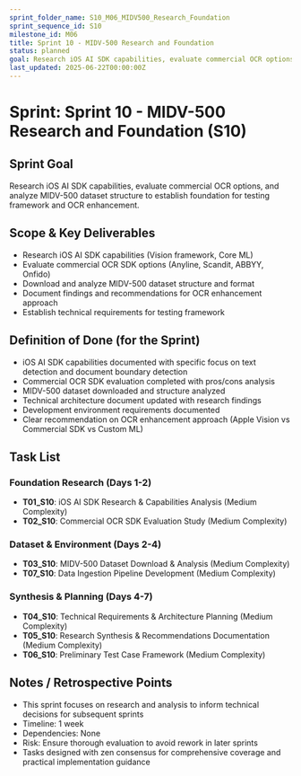 ```yaml
---
sprint_folder_name: S10_M06_MIDV500_Research_Foundation
sprint_sequence_id: S10
milestone_id: M06
title: Sprint 10 - MIDV-500 Research and Foundation
status: planned
goal: Research iOS AI SDK capabilities, evaluate commercial OCR options, and analyze MIDV-500 dataset structure to establish foundation for testing framework and OCR enhancement.
last_updated: 2025-06-22T00:00:00Z
---
```


# Sprint: Sprint 10 - MIDV-500 Research and Foundation (S10)

## Sprint Goal
Research iOS AI SDK capabilities, evaluate commercial OCR options, and analyze MIDV-500 dataset structure to establish foundation for testing framework and OCR enhancement.

## Scope & Key Deliverables
- Research iOS AI SDK capabilities (Vision framework, Core ML)
- Evaluate commercial OCR SDK options (Anyline, Scandit, ABBYY, Onfido)
- Download and analyze MIDV-500 dataset structure and format
- Document findings and recommendations for OCR enhancement approach
- Establish technical requirements for testing framework

## Definition of Done (for the Sprint)
- iOS AI SDK capabilities documented with specific focus on text detection and document boundary detection
- Commercial OCR SDK evaluation completed with pros/cons analysis
- MIDV-500 dataset downloaded and structure analyzed
- Technical architecture document updated with research findings
- Development environment requirements documented
- Clear recommendation on OCR enhancement approach (Apple Vision vs Commercial SDK vs Custom ML)

## Task List

### Foundation Research (Days 1-2)
- **T01_S10**: iOS AI SDK Research & Capabilities Analysis (Medium Complexity)
- **T02_S10**: Commercial OCR SDK Evaluation Study (Medium Complexity)

### Dataset & Environment (Days 2-4)
- **T03_S10**: MIDV-500 Dataset Download & Analysis (Medium Complexity)
- **T07_S10**: Data Ingestion Pipeline Development (Medium Complexity)

### Synthesis & Planning (Days 4-7)
- **T04_S10**: Technical Requirements & Architecture Planning (Medium Complexity)
- **T05_S10**: Research Synthesis & Recommendations Documentation (Medium Complexity)
- **T06_S10**: Preliminary Test Case Framework (Medium Complexity)

## Notes / Retrospective Points
- This sprint focuses on research and analysis to inform technical decisions for subsequent sprints
- Timeline: 1 week
- Dependencies: None
- Risk: Ensure thorough evaluation to avoid rework in later sprints
- Tasks designed with zen consensus for comprehensive coverage and practical implementation guidance